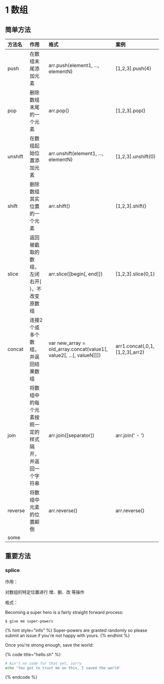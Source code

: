 # 1 数组

## 简单方法

| 方法名 | 作用 | 格式 | 案例 |
| :--- | :--- | :--- | :--- |
| push | 在数组末尾添加元素 | arr.push\(element1, ..., elementN\) | \[1,2,3\].push\(4\) |
| pop | 删除数组末尾的一个元素 | arr.pop\(\) | \[1,2,3\].pop\(\) |
| unshift | 在数组起始位置添加元素 | arr.unshift\(element1, ..., elementN\) | \[1,2,3\].unshift\(0\) |
| shift | 删除数组其实位置的一个元素 | arr.shift\(\) | \[1,2,3\].shift\(\) |
| slice | 返回被截取的数组，左闭右开\[ \)，不改变原数组 | arr.slice\(\[begin\[, end\]\]\) | \[1,2,3\].slice\(0,1\) |
| concat | 连接2个或多个数组，并返回结果数组 | var new\_array = old\_array.concat\(value1\[, value2\[, ...\[, valueN\]\]\]\) | arr1.concat\(,0,1,\[1,2,3\],arr2\) |
| join | 将数组中的每个元素按照一定的样式隔开，并返回一个字符串 | arr.join\(\[separator\]\) | arr.join\(' - '\) |
| reverse | 将数组中元素的位置颠倒 | arr.reverse\(\) | arr.reverse\(\) |
| some |  |  |  |

## 重要方法

### splice

作用：

对数组的特定位置进行 增、删、改 等操作

格式：



Becoming a super hero is a fairly straight forward process:

```
$ give me super-powers
```

{% hint style="info" %}
 Super-powers are granted randomly so please submit an issue if you're not happy with yours.
{% endhint %}

Once you're strong enough, save the world:

{% code title="hello.sh" %}
```bash
# Ain't no code for that yet, sorry
echo 'You got to trust me on this, I saved the world'
```
{% endcode %}



